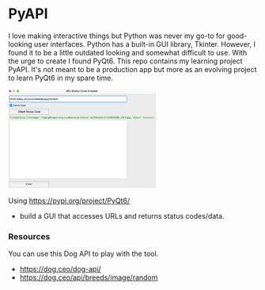 # PyAPI

I love making interactive things but Python was never my go-to for good-looking user interfaces. Python has a built-in GUI library, Tkinter. However, I found it to be a little outdated looking and somewhat difficult to use. With the urge to create I found PyQt6. This repo contains my learning project PyAPI. It's not meant to be a production app but more as an evolving project to learn PyQt6 in my spare time.

<img src="https://github.com/cjvillar/PyAPI/blob/main/assets/gui_screenshot.png" alt="Gui Screenshot" style="max-width: 100%; max-height: 200px;">

Using https://pypi.org/project/PyQt6/
- build a GUI that accesses URLs and returns status codes/data.

### Resources
You can use this Dog API to play with the tool.
- https://dog.ceo/dog-api/
- https://dog.ceo/api/breeds/image/random

